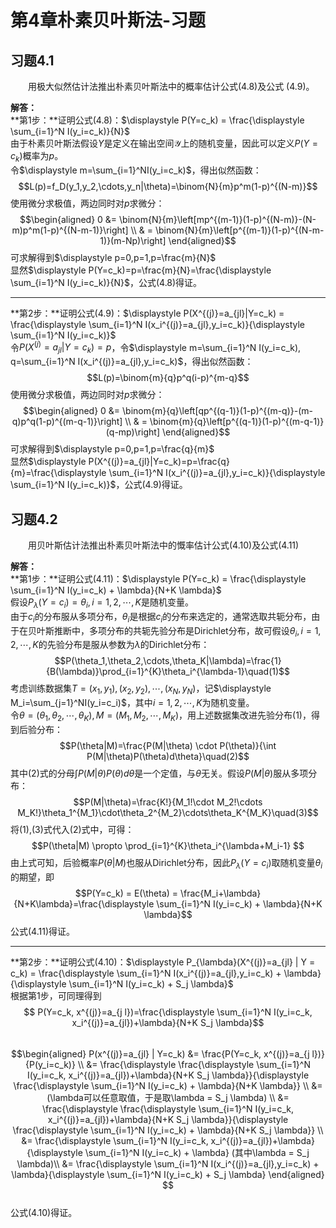 # 第4章朴素贝叶斯法-习题

## 习题4.1
&emsp;&emsp;用极大似然估计法推出朴素贝叶斯法中的概率估计公式(4.8)及公式 (4.9)。

**解答：**  
**第1步：**证明公式(4.8)：$\displaystyle P(Y=c_k) = \frac{\displaystyle \sum_{i=1}^N I(y_i=c_k)}{N}$  
由于朴素贝叶斯法假设$Y$是定义在输出空间$\mathcal{Y}$上的随机变量，因此可以定义$P(Y=c_k)$概率为$p$。  
令$\displaystyle m=\sum_{i=1}^NI(y_i=c_k)$，得出似然函数：$$L(p)=f_D(y_1,y_2,\cdots,y_n|\theta)=\binom{N}{m}p^m(1-p)^{(N-m)}$$使用微分求极值，两边同时对$p$求微分：$$\begin{aligned}
0 &= \binom{N}{m}\left[mp^{(m-1)}(1-p)^{(N-m)}-(N-m)p^m(1-p)^{(N-m-1)}\right] \\
& = \binom{N}{m}\left[p^{(m-1)}(1-p)^{(N-m-1)}(m-Np)\right]
\end{aligned}$$可求解得到$\displaystyle p=0,p=1,p=\frac{m}{N}$  
显然$\displaystyle P(Y=c_k)=p=\frac{m}{N}=\frac{\displaystyle \sum_{i=1}^N I(y_i=c_k)}{N}$，公式(4.8)得证。

----

**第2步：**证明公式(4.9)：$\displaystyle P(X^{(j)}=a_{jl}|Y=c_k) = \frac{\displaystyle \sum_{i=1}^N I(x_i^{(j)}=a_{jl},y_i=c_k)}{\displaystyle \sum_{i=1}^N I(y_i=c_k)}$  
令$P(X^{(j)}=a_{jl}|Y=c_k)=p$，令$\displaystyle m=\sum_{i=1}^N I(y_i=c_k), q=\sum_{i=1}^N I(x_i^{(j)}=a_{jl},y_i=c_k)$，得出似然函数：$$L(p)=\binom{m}{q}p^q(i-p)^{m-q}$$使用微分求极值，两边同时对$p$求微分：$$\begin{aligned}
0 &= \binom{m}{q}\left[qp^{(q-1)}(1-p)^{(m-q)}-(m-q)p^q(1-p)^{(m-q-1)}\right] \\
& = \binom{m}{q}\left[p^{(q-1)}(1-p)^{(m-q-1)}(q-mp)\right]
\end{aligned}$$可求解得到$\displaystyle p=0,p=1,p=\frac{q}{m}$  
显然$\displaystyle P(X^{(j)}=a_{jl}|Y=c_k)=p=\frac{q}{m}=\frac{\displaystyle \sum_{i=1}^N I(x_i^{(j)}=a_{jl},y_i=c_k)}{\displaystyle \sum_{i=1}^N I(y_i=c_k)}$，公式(4.9)得证。

## 习题4.2
&emsp;&emsp;用贝叶斯估计法推出朴素贝叶斯法中的慨率估计公式(4.10)及公式(4.11)

**解答：**  
**第1步：**证明公式(4.11)：$\displaystyle P(Y=c_k) = \frac{\displaystyle \sum_{i=1}^N I(y_i=c_k) + \lambda}{N+K \lambda}$  
假设$P_\lambda(Y=c_i)=\theta_i,i=1,2,\cdots,K$是随机变量。  
由于$c_i$的分布服从多项分布，$\theta_i$是根据$c_i$的分布来选定的，通常选取共轭分布，由于在贝叶斯推断中，多项分布的共轭先验分布是Dirichlet分布，故可假设$\theta_i,i=1,2,\cdots,K$的先验分布是服从参数为$\lambda$的Dirichlet分布：
$$P(\theta_1,\theta_2,\cdots,\theta_K|\lambda)=\frac{1}{B(\lambda)}\prod_{i=1}^{K}\theta_i^{\lambda-1}\quad(1)$$
考虑训练数据集$T={(x_1,y_1),(x_2,y_2),\cdots,(x_N,y_N)}$，记$\displaystyle M_i=\sum_{j=1}^NI(y_i=c_i)$，其中$i=1,2,\cdots,K$为随机变量。  
令$\theta=(\theta_1,\theta_2,\cdots,\theta_K),M=(M_1,M_2,\cdots,M_K)$，用上述数据集改进先验分布(1)，得到后验分布：
$$P(\theta|M)=\frac{P(M|\theta) \cdot P(\theta)}{\int P(M|\theta)P(\theta)d\theta}\quad(2)$$
其中(2)式的分母$\int P(M|\theta)P(\theta)d\theta$是一个定值，与$\theta$无关。假设$P(M|\theta)$服从多项分布：
$$P(M|\theta)=\frac{K!}{M_1!\cdot M_2!\cdots M_K!}\theta_1^{M_1}\cdot\theta_2^{M_2}\cdots\theta_K^{M_K}\quad(3)$$
将(1),(3)式代入(2)式中，可得：
$$P(\theta|M) \propto \prod_{i=1}^{K}\theta_i^{\lambda+M_i-1} $$
由上式可知，后验概率$P(\theta|M)$也服从Dirichlet分布，因此$P_\lambda(Y=c_i)$取随机变量$\theta_i$的期望，即
$$P(Y=c_k) = E(\theta) = \frac{M_i+\lambda}{N+K\lambda}=\frac{\displaystyle \sum_{i=1}^N I(y_i=c_k) + \lambda}{N+K \lambda}$$
公式(4.11)得证。 

----

**第2步：**证明公式(4.10)：$\displaystyle P_{\lambda}(X^{(j)}=a_{jl} | Y = c_k) = \frac{\displaystyle \sum_{i=1}^N I(x_i^{(j)}=a_{jl},y_i=c_k) + \lambda}{\displaystyle \sum_{i=1}^N I(y_i=c_k) + S_j \lambda}$   
根据第1步，可同理得到$$
P(Y=c_k, x^{(j)}=a_{j l})=\frac{\displaystyle \sum_{i=1}^N I(y_i=c_k, x_i^{(j)}=a_{jl})+\lambda}{N+K S_j \lambda}$$  
$$\begin{aligned} 
P(x^{(j)}=a_{jl} | Y=c_k)
&= \frac{P(Y=c_k, x^{(j)}=a_{j l})}{P(y_i=c_k)} \\
&= \frac{\displaystyle \frac{\displaystyle \sum_{i=1}^N I(y_i=c_k, x_i^{(j)}=a_{jl})+\lambda}{N+K S_j \lambda}}{\displaystyle \frac{\displaystyle \sum_{i=1}^N I(y_i=c_k) + \lambda}{N+K \lambda}} \\
&= (\lambda可以任意取值，于是取\lambda = S_j \lambda) \\
&= \frac{\displaystyle \frac{\displaystyle \sum_{i=1}^N I(y_i=c_k, x_i^{(j)}=a_{jl})+\lambda}{N+K S_j \lambda}}{\displaystyle \frac{\displaystyle \sum_{i=1}^N I(y_i=c_k) + \lambda}{N+K S_j \lambda}} \\ 
&= \frac{\displaystyle \sum_{i=1}^N I(y_i=c_k, x_i^{(j)}=a_{jl})+\lambda}{\displaystyle \sum_{i=1}^N I(y_i=c_k) + \lambda} (其中\lambda = S_j \lambda)\\
&= \frac{\displaystyle \sum_{i=1}^N I(x_i^{(j)}=a_{jl},y_i=c_k) + \lambda}{\displaystyle \sum_{i=1}^N I(y_i=c_k) + S_j \lambda}
\end{aligned} $$  
公式(4.10)得证。
